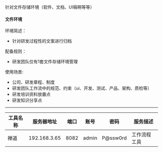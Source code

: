 针对文件存储环境（软件、文档、UI稿啊等等）
#### 文件环境

环境简述：
* 针对研发过程性的文案进行归档

配备规则：
* 研发团队仅有1套文件存储环境管理

使用场景:
* 公司、研发章程、制度
* 研发团队工作流中的规范、约束（ui、开发、测试、产品、架构、质检等）
* 研发培训资料放置点
* 研发知识分享点


---

|工具名称|服务器地址|端口|账号|密码|服务描述|
|-----|--------|----|---|---|------|
|禅道|192.168.3.65|8082|admin|P@ssw0rd|工作流程工具|
